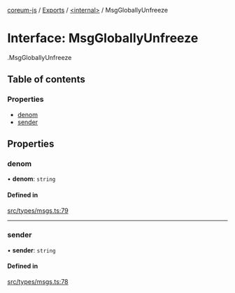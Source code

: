 [coreum-js](../README.md) / [Exports](../modules.md) / [<internal\>](../modules/internal_.md) / MsgGloballyUnfreeze

# Interface: MsgGloballyUnfreeze

[<internal>](../modules/internal_.md).MsgGloballyUnfreeze

## Table of contents

### Properties

- [denom](internal_.MsgGloballyUnfreeze.md#denom)
- [sender](internal_.MsgGloballyUnfreeze.md#sender)

## Properties

### denom

• **denom**: `string`

#### Defined in

[src/types/msgs.ts:79](https://github.com/PyramydLabs/coreum-js/blob/1b17c7f/src/types/msgs.ts#L79)

___

### sender

• **sender**: `string`

#### Defined in

[src/types/msgs.ts:78](https://github.com/PyramydLabs/coreum-js/blob/1b17c7f/src/types/msgs.ts#L78)
